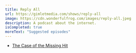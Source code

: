 ```yaml
---
title: Reply All
url: https://gimletmedia.com/shows/reply-all
image: https://cdn.wonderfulfrog.com/images/reply-all.jpeg
description: A podcast about the internet.
isCompleted: true
moreText: "Suggested episodes"
---
```


- [The Case of the Missing Hit](https://pca.st/episode/cc572c51-e2bd-41fe-a138-d4f8ecba3549)
